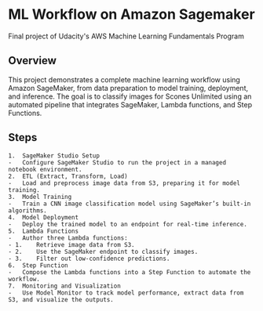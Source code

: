 # ML Workflow on Amazon Sagemaker 
Final project of Udacity's AWS Machine Learning Fundamentals Program

## Overview

This project demonstrates a complete machine learning workflow using Amazon SageMaker, from data preparation to model training, deployment, and inference. The goal is to classify images for Scones Unlimited using an automated pipeline that integrates SageMaker, Lambda functions, and Step Functions.

## Steps

	1.	SageMaker Studio Setup
	-	Configure SageMaker Studio to run the project in a managed notebook environment.
	2.	ETL (Extract, Transform, Load)
	-	Load and preprocess image data from S3, preparing it for model training.
	3.	Model Training
	-	Train a CNN image classification model using SageMaker’s built-in algorithms.
	4.	Model Deployment
	-	Deploy the trained model to an endpoint for real-time inference.
	5.	Lambda Functions
	-	Author three Lambda functions:
	- 1.	Retrieve image data from S3.
	- 2.	Use the SageMaker endpoint to classify images.
	- 3.	Filter out low-confidence predictions.
	6.	Step Function
	-	Compose the Lambda functions into a Step Function to automate the workflow.
	7.	Monitoring and Visualization
	-	Use Model Monitor to track model performance, extract data from S3, and visualize the outputs.

